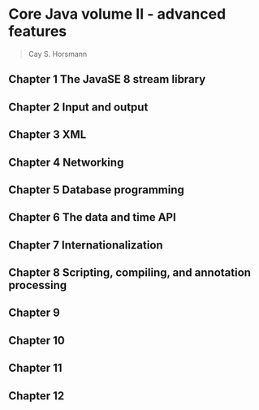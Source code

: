 # Core Java volume II - advanced features

> Cay S. Horsmann

## Chapter 1 The JavaSE 8 stream library



## Chapter 2 Input and output



## Chapter 3 XML



## Chapter 4 Networking



## Chapter 5 Database programming



## Chapter 6 The data and time API



## Chapter 7 Internationalization



## Chapter 8 Scripting, compiling, and annotation processing



## Chapter 9



## Chapter 10



## Chapter 11



## Chapter 12




